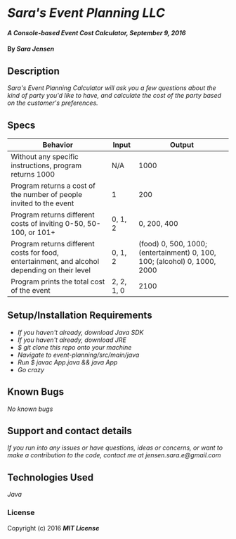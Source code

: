 # _Sara's Event Planning LLC_

#### _A Console-based Event Cost Calculator, September 9, 2016_

#### By _**Sara Jensen**_

## Description

_Sara's Event Planning Calculator will ask you a few questions about the kind of party you'd like to have, and calculate the cost of the party based on the customer's preferences._

## Specs

| Behavior | Input | Output |
| --- | --- | --- |
| Without any specific instructions, program returns 1000 | N/A | 1000 |
| Program returns a cost of the number of people invited to the event | 1 | 200 |
| Program returns different costs of inviting 0-50, 50-100, or 101+ | 0, 1, 2 | 0, 200, 400 |
| Program returns different costs for food, entertainment, and alcohol depending on their level | 0, 1, 2 | (food) 0, 500, 1000; (entertainment) 0, 100, 100; (alcohol) 0, 1000, 2000 |
| Program prints the total cost of the event | 2, 2, 1, 0 | 2100 |

## Setup/Installation Requirements

* _If you haven't already, download Java SDK_
* _If you haven't already, download JRE_
* _$ git clone this repo onto your machine_
* _Navigate to event-planning/src/main/java_
* _Run $ javac App.java && java App_
* _Go crazy_

## Known Bugs

_No known bugs_

## Support and contact details

_If you run into any issues or have questions, ideas or concerns, or want to make a contribution to the code, contact me at jensen.sara.e@gmail.com_

## Technologies Used

_Java_

### License

Copyright (c) 2016 **_MIT License_**
